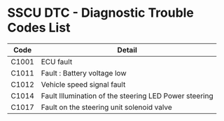 # SSCU DTC - Diagnostic Trouble Codes List

| Code | Detail |
| - | - |
| C1001 | ECU fault |
| C1011 | Fault : Battery voltage low |
| C1012 | Vehicle speed signal fault |
| C1014 | Fault Illumination of the steering LED Power steering |
| C1017 | Fault on the steering unit solenoid valve |
